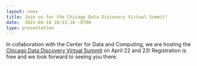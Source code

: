 ```yaml
---
layout: news
title: Join us for the Chicago Data Discovery Virtual Summit!
date:  2021-04-14 10:13:16 -0700
type: presentation
---
```


In collaboration with the Center for Data and Computing, we are hosting the [Chicago Data Discovery Virtual Summit](https://cdac.uchicago.edu/events/chicago-data-discovery-virtual-summit/) on April 22 and 23! Registration is free and we look forward to seeing you there.
